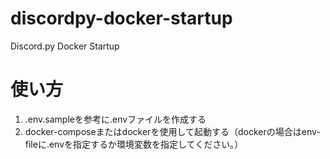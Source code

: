 # discordpy-docker-startup
Discord.py Docker Startup

# 使い方

1. .env.sampleを参考に.envファイルを作成する
2. docker-composeまたはdockerを使用して起動する（dockerの場合はenv-fileに.envを指定するか環境変数を指定してください。）
